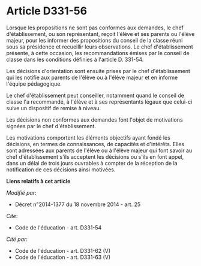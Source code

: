 # Article D331-56

Lorsque les propositions ne sont pas conformes aux demandes, le chef d'établissement, ou son représentant, reçoit l'élève et
ses parents ou l'élève majeur, pour les informer des propositions du conseil de la classe réuni sous sa présidence et
recueillir leurs observations. Le chef d'établissement présente, à cette occasion, les recommandations émises par le conseil
de classe dans les conditions définies à l'article D. 331-54. 

Les décisions d'orientation sont ensuite prises par le chef d'établissement qui les notifie aux parents de l'élève ou à
l'élève majeur et en informe l'équipe pédagogique. 

Le chef d'établissement peut conseiller, notamment quand le conseil de classe l'a recommandé, à l'élève et à ses
représentants légaux que celui-ci suive un dispositif de remise à niveau.

Les décisions non conformes aux demandes font l'objet de motivations signées par le chef d'établissement. 

Les motivations comportent les éléments objectifs ayant fondé les décisions, en termes de connaissances, de capacités et
d'intérêts. Elles sont adressées aux parents de l'élève ou à l'élève majeur qui font savoir au chef d'établissement s'ils
acceptent les décisions ou s'ils en font appel, dans un délai de trois jours ouvrables à compter de la réception de la
notification de ces décisions ainsi motivées.

**Liens relatifs à cet article**

_Modifié par_:

  - Décret n°2014-1377 du 18 novembre 2014 - art. 25

_Cite_:

  - Code de l'éducation - art. D331-54

_Cité par_:

  - Code de l'éducation - art. D331-62 (V)
  - Code de l'éducation - art. D331-63 (V)
